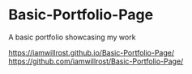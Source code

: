 # Basic-Portfolio-Page

A basic portfolio showcasing my work

https://iamwillrost.github.io/Basic-Portfolio-Page/
https://github.com/iamwillrost/Basic-Portfolio-Page/
